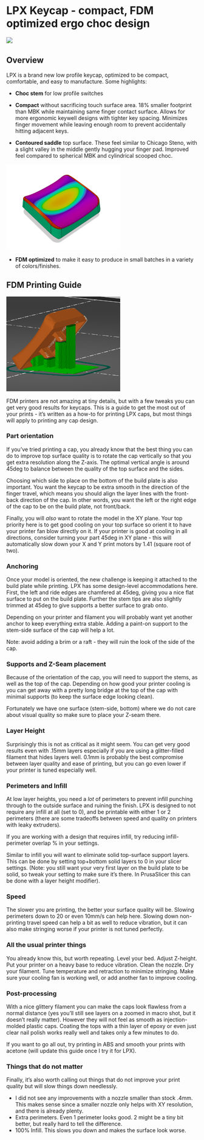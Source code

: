 # LPX Keycap - compact, FDM optimized ergo choc design

<img src="images/grid.png" width="300"/>

## Overview

LPX is a brand new low profile keycap, optimized to be compact, comfortable, and easy to manufacture. Some highlights:
* **Choc stem** for low profile switches

* **Compact** without sacrificing touch surface area. 18% smaller footprint than MBK while maintaining same finger contact surface. Allows for more ergonomic keywell designs with tighter key spacing. Minimizes finger movement while leaving enough room to prevent accidentally hitting adjacent keys.

* **Contoured saddle** top surface. These feel similar to Chicago Steno, with a slight valley in the middle gently hugging your finger pad. Improved feel compared to spherical MBK and cylindrical scooped choc. 
<img src="images/curvature.png" width="300"/>

* **FDM optimized** to make it easy to produce in small batches in a variety of colors/finishes.

## FDM Printing Guide

<img src="images/slicer.png" width="300"/>

FDM printers are not amazing at tiny details, but with a few tweaks you can get very good results for keycaps. This is a guide to get the most out of your prints - it’s written as a how-to for printing LPX caps, but most things will apply to printing any cap design.

### Part orientation
If you’ve tried printing a cap, you already know that the best thing you can do to improve top surface quality is to rotate the cap vertically so that you get extra resolution along the Z-axis. The optimal vertical angle is around 45deg to balance between the quality of the top surface and the sides.

Choosing which side to place on the bottom of the build plate is also important. You want the keycap to be extra smooth in the direction of the finger travel, which means you should align the layer lines with the front-back direction of the cap. In other words, you want the left or the right edge of the cap to be on the build plate, not front/back. 

Finally, you will *also* want to rotate the model in the XY plane.  Your top priority here is to get good cooling on your top surface so orient it to have your printer fan blow directly on it. If your printer is good at cooling in all directions, consider turning your part 45deg in XY plane - this will automatically slow down your X and Y print motors by 1.41 (square root of two). 

### Anchoring
Once your model is oriented, the new challenge is keeping it attached to the build plate while printing. LPX has some design-level accommodations here. 
First, the left and ride edges are chamfered at 45deg, giving you a nice flat surface to put on the build plate. Further the stem tips are also slightly trimmed at 45deg to give supports a better surface to grab onto.

Depending on your printer and filament you will probably want yet another anchor to keep everything extra stable. Adding a paint-on support to the stem-side surface of the cap will help a lot. 

Note: avoid adding a brim or a raft - they will ruin the look of the side of the cap. 

### Supports and Z-Seam placement
Because of the orientation of the cap, you will need to support the stems, as well as the top of the cap. Depending on how good your printer cooling is you can get away with a pretty long bridge at the top of the cap with minimal supports (to keep the surface edge looking clean).

Fortunately we have one surface (stem-side, bottom) where we do not care about visual quality so make sure to place your Z-seam there. 

### Layer Height
Surprisingly this is not as critical as it might seem. You can get very good results even with .15mm layers especially if you are using a glitter-filled filament that hides layers well. 0.1mm is probably the best compromise between layer quality and ease of printing, but you can go even lower if your printer is tuned especially well.

### Perimeters and Infill
At low layer heights, you need a *lot* of perimeters to prevent infill punching through to the outside surface and ruining the finish. LPX is designed to not require any infill at all (set to 0), and be printable with either 1 or 2 perimeters (there are some tradeoffs between speed and quality on printers with leaky extruders).

If you are working with a design that requires infill, try reducing infill-perimeter overlap % in your settings. 

Similar to infill you will want to eliminate solid top-surface support layers. This can be done by setting top+bottom solid layers to 0 in your slicer settings. (Note: you still want your very first layer on the build plate to be solid, so tweak your setting to make sure it’s there. In PrusaSlicer this can be done with a layer height modifier). 

### Speed
The slower you are printing, the better your surface quality will be. Slowing perimeters down to 20 or even 10mm/s can help here. Slowing down non-printing travel speed can help a bit as well to reduce vibration, but it can also make stringing worse if your printer is not tuned perfectly. 

### All the usual printer things
You already know this, but worth repeating. Level your bed. Adjust Z-height. Put your printer on a heavy base to reduce vibration. Clean the nozzle. Dry your filament. Tune temperature and retraction to minimize stringing. Make sure your cooling fan is working well, or add another fan to improve cooling.

### Post-processing
With a nice glittery filament you can make the caps look flawless from a normal distance (yes you’ll still see layers on a zoomed in macro shot, but it doesn’t really matter). However they will not feel as smooth as injection-molded plastic caps. Coating the tops with a thin layer of epoxy or even just clear nail polish works really well and takes only a few minutes to do.

If you want to go all out, try printing in ABS and smooth your prints with acetone (will update this guide once I try it for LPX). 

### Things that do not matter
Finally, it’s also worth calling out things that do not improve your print quality but will slow things down needlessly. 
* I did not see any improvements with a nozzle smaller than stock .4mm. This makes sense since a smaller nozzle only helps with XY resolution, and there is already plenty. 
* Extra perimeters. Even 1 perimeter looks good. 2 might be a tiny bit better, but really hard to tell the difference. 
* 100% Infill. This slows you down and makes the surface look worse. 


